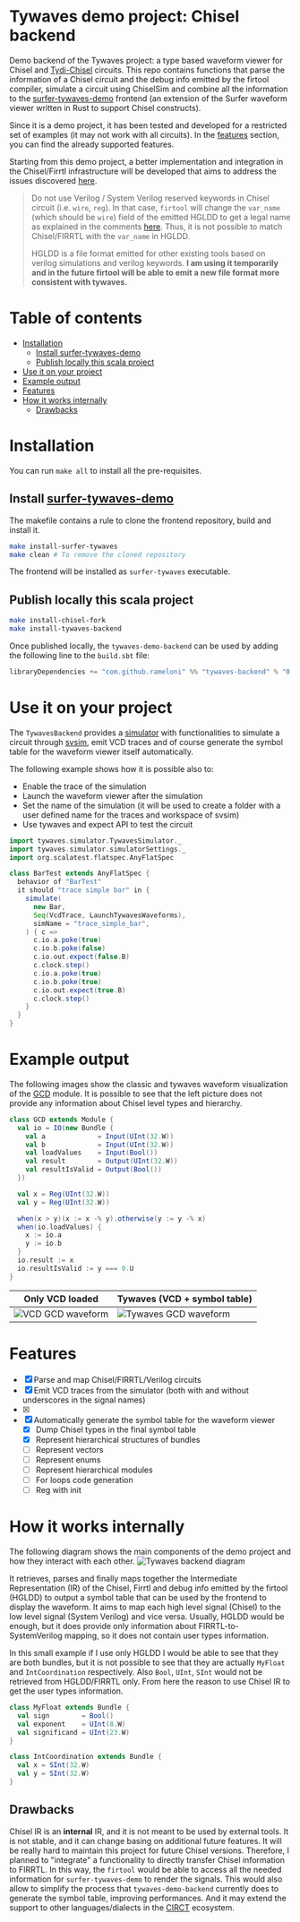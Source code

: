 # Tywaves demo project: Chisel backend

Demo backend of the Tywaves project: a type based waveform viewer for Chisel
and [Tydi-Chisel](https://github.com/abs-tudelft/Tydi-Chisel) circuits.
This repo contains functions that parse the information of a Chisel circuit and the debug info emitted by the firtool
compiler, simulate a circuit using ChiselSim and combine all the information to the
[surfer-tywaves-demo](https://gitlab.com/rameloni/surfer-tywaves-demo) frontend (an extension of the Surfer waveform
viewer written in Rust to support Chisel constructs).

Since it is a demo project, it has been tested and developed for a restricted set of examples (it may not work with
all circuits). In the [features](#features) section, you can find the already supported features.

Starting from this demo project, a better implementation and integration in the Chisel/Firrtl infrastructure will be
developed that aims to address the issues
discovered [here](https://github.com/rameloni/Tydi-Chisel-testing-frameworks-analysis).

> Do not use Verilog / System Verilog reserved keywords in Chisel circuit (i.e. `wire`, `reg`).
> In that case, `firtool` will change the `var_name` (which should be `wire`) field of the emitted HGLDD to get a legal
> name as explained in the comments
> [here](https://github.com/llvm/circt/blob/37fbe5e5f5c7a07064d02cea8bf4e8454178fc0e/lib/Target/DebugInfo/EmitHGLDD.cpp#L163C1-L175C2).
> Thus, it is not possible to match Chisel/FIRRTL with the `var_name` in HGLDD.
>
> HGLDD is a file format emitted for other existing tools based on verilog simulations and verilog keywords.
> **I am using it temporarily and in the future firtool will be able to emit a new file format more consistent with
> tywaves.**

# Table of contents

- [Installation](#installation)
    - [Install surfer-tywaves-demo](#install-surfer-tywaves-demo)
    - [Publish locally this scala project](#publish-locally-this-scala-project)
- [Use it on your project](#use-it-on-your-project)
- [Example output](#example-output)
- [Features](#features)
- [How it works internally](#how-it-works-internally)
    - [Drawbacks](#drawbacks)

# Installation

You can run `make all` to install all the pre-requisites.

## Install [surfer-tywaves-demo](https://gitlab.com/rameloni/surfer-tywaves-demo/-/tree/tywaves)

The makefile contains a rule to clone the frontend repository, build and install it.

```bash
make install-surfer-tywaves
make clean # To remove the cloned repository
```

The frontend will be installed as `surfer-tywaves` executable.

## Publish locally this scala project

```bash
make install-chisel-fork
make install-tywaves-backend
```

Once published locally, the `tywaves-demo-backend` can be used by adding the following line to the `build.sbt` file:

```scala
libraryDependencies += "com.github.rameloni" %% "tywaves-backend" % "0.1.0-SNAPSHOT"
```

# Use it on your project

The `TywavesBackend` provides a [simulator](./src/main/tywaves/simulator/BetterEphemeralSimulator.scala) with
functionalities to simulate a circuit through [svsim](https://github.com/chipsalliance/chisel/tree/main/svsim), emit VCD
traces and of course generate the symbol table for the waveform viewer itself automatically.

The following example shows how it is possible also to:

- Enable the trace of the simulation
- Launch the waveform viewer after the simulation
- Set the name of the simulation (it will be used to create a folder with a user defined name for the traces and
  workspace of svsim)
- Use tywaves and expect API to test the circuit

```scala
import tywaves.simulator.TywavesSimulator._
import tywaves.simulator.simulatorSettings._
import org.scalatest.flatspec.AnyFlatSpec

class BarTest extends AnyFlatSpec {
  behavior of "BarTest"
  it should "trace simple bar" in {
    simulate(
      new Bar,
      Seq(VcdTrace, LaunchTywavesWaveforms),
      simName = "trace_simple_bar",
    ) { c =>
      c.io.a.poke(true)
      c.io.b.poke(false)
      c.io.out.expect(false.B)
      c.clock.step()
      c.io.a.poke(true)
      c.io.b.poke(true)
      c.io.out.expect(true.B)
      c.clock.step()
    }
  }
}
```

# Example output

The following images show the classic and tywaves waveform visualization of the [GCD](./src/test/gcd/GCD.scala) module.
It is possible to see that the left picture does not provide any information about Chisel level types and hierarchy.

```scala
class GCD extends Module {
  val io = IO(new Bundle {
    val a             = Input(UInt(32.W))
    val b             = Input(UInt(32.W))
    val loadValues    = Input(Bool())
    val result        = Output(UInt(32.W))
    val resultIsValid = Output(Bool())
  })

  val x = Reg(UInt(32.W))
  val y = Reg(UInt(32.W))

  when(x > y)(x := x -% y).otherwise(y := y -% x)
  when(io.loadValues) {
    x := io.a
    y := io.b
  }
  io.result := x
  io.resultIsValid := y === 0.U
}
```

| Only VCD loaded                                    | Tywaves (VCD + symbol table)                                |
|----------------------------------------------------|-------------------------------------------------------------|
| ![VCD GCD waveform](./images/vcd-gcd-waveform.png) | ![Tywaves GCD waveform](./images/tywaves-gcd-waveforms.png) |

# Features

- [x] Parse and map Chisel/FIRRTL/Verilog circuits
- [x] Emit VCD traces from the simulator (both with and without underscores in the signal names)
- [x] 
- [x] Automatically generate the symbol table for the waveform viewer
    - [x] Dump Chisel types in the final symbol table
    - [x] Represent hierarchical structures of bundles
    - [ ] Represent vectors
    - [ ] Represent enums
    - [ ] Represent hierarchical modules
    - [ ] For loops code generation
    - [ ] Reg with init

# How it works internally

The following diagram shows the main components of the demo project and how they interact with each other.
![Tywaves backend diagram](./images/tywaves-backend-diagram.png)

It retrieves, parses and finally maps together the Intermediate Representation (IR) of the Chisel, Firrtl and debug info
emitted by the firtool (HGLDD) to output a symbol table that can be used by the frontend to display the waveform.
It aims to map each high level signal (Chisel) to the low level signal (System Verilog) and vice versa. Usually, HGLDD
would be enough, but it does provide only information about FIRRTL-to-SystemVerilog mapping, so it does not contain user
types information.

In this small example if I use only HGLDD I would be able to see that they are both bundles, but it is not possible to
see that they are actually `MyFloat` and `IntCoordination` respectively. Also `Bool`, `UInt`, `SInt` would not be
retrieved from HGLDD/FIRRTL only. From here the reason to use Chisel IR to get the user types information.

```scala
class MyFloat extends Bundle {
  val sign        = Bool()
  val exponent    = UInt(8.W)
  val significand = UInt(23.W)
}

class IntCoordination extends Bundle {
  val x = SInt(32.W)
  val y = SInt(32.W)
}
```

## Drawbacks

Chisel IR is an **internal** IR, and it is not meant to be used by external tools. It is not stable, and it can change
basing on additional future features. It will be really hard to maintain this project for future Chisel versions.
Therefore, I planned to "integrate" a functionality to directly transfer Chisel information to FIRRTL. In this way,
the `firtool` would be able to access all the needed information for `surfer-tywaves-demo` to render the signals.
This would also allow to simplify the process that `tywaves-demo-backend` currently does to generate the symbol table,
improving performances. And it may extend the support to other languages/dialects in
the [CIRCT](https://circt.llvm.org/) ecosystem.